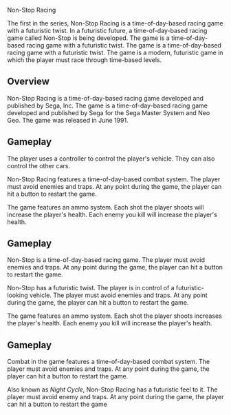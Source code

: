 Non-Stop Racing

The first in the series, Non-Stop Racing is a time-of-day-based racing game with a futuristic twist. In a futuristic future, a time-of-day-based racing game called Non-Stop is being developed. The game is a time-of-day-based racing game with a futuristic twist. The game is a time-of-day-based racing game with a futuristic twist. The game is a modern, futuristic game in which the player must race through time-based levels.

## Overview

Non-Stop Racing is a time-of-day-based racing game developed and published by Sega, Inc. The game is a time-of-day-based racing game developed and published by Sega for the Sega Master System and Neo Geo. The game was released in June 1991.

## Gameplay

The player uses a controller to control the player's vehicle. They can also control the other cars.

Non-Stop Racing features a time-of-day-based combat system. The player must avoid enemies and traps. At any point during the game, the player can hit a button to restart the game.

The game features an ammo system. Each shot the player shoots will increase the player's health. Each enemy you kill will increase the player's health.

## Gameplay

Non-Stop is a time-of-day-based racing game. The player must avoid enemies and traps. At any point during the game, the player can hit a button to restart the game.

Non-Stop has a futuristic twist. The player is in control of a futuristic-looking vehicle. The player must avoid enemies and traps. At any point during the game, the player can hit a button to restart the game.

The game features an ammo system. Each shot the player shoots increases the player's health. Each enemy you kill will increase the player's health.

## Gameplay

Combat in the game features a time-of-day-based combat system. The player must avoid enemies and traps. At any point during the game, the player can hit a button to restart the game.

Also known as _Night Cycle_, Non-Stop Racing has a futuristic feel to it. The player must avoid enemy and traps. At any point during the game, the player can hit a button to restart the game